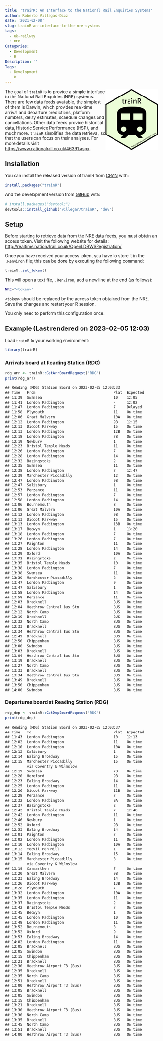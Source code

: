 ```yaml
---
title: 'trainR: An Interface to the National Rail Enquiries Systems'
author: Roberto Villegas-Diaz
date: '2021-02-08'
slug: trainR-an-interface-to-the-nre-systems
tags:
  - uk-railway
  - nre
Categories:
  - Development
  - R
Description: ''
Tags:
  - Development
  - R
---
```


<img src="https://raw.githubusercontent.com/villegar/trainR/main/inst/images/logo.png" alt="logo" align="right" height=200px/>

The goal of `trainR` is to provide a simple interface to the 
National Rail Enquiries (NRE) systems. There are few data feeds 
available, the simplest of them is Darwin, which provides real-time 
arrival and departure predictions, platform numbers, delay estimates, 
schedule changes and cancellations. Other data feeds provide historical 
data, Historic Service Performance (HSP), and much more. `trainR` 
simplifies the data retrieval, so that the users can focus on their 
analyses. For more details visit 
https://www.nationalrail.co.uk/46391.aspx.

## Installation

You can install the released version of trainR from [CRAN](https://CRAN.R-project.org) with:

``` r
install.packages("trainR")
```

And the development version from [GitHub](https://github.com/) with:

``` r
# install.packages("devtools")
devtools::install_github("villegar/trainR", "dev")
```

## Setup
Before starting to retrieve data from the NRE data feeds, you must obtain an access token. 
Visit the following website for details: http://realtime.nationalrail.co.uk/OpenLDBWSRegistration/

Once you have received your access token, you have to store it in the `.Renviron` file; this can be 
done by executing the following command:


```r
trainR::set_token()
```

This will open a text file, `.Renviron`, add a new line at the end (as follows):

```bash
NRE="<token>"
```

`<token>` should be replaced by the access token obtained from the NRE. Save the changes and restart 
your R session.

You only need to perform this configuration once.

## Example (Last rendered on 2023-02-05 12:03)

Load `trainR` to your working environment:

```r
library(trainR)
```

### Arrivals board at Reading Station (RDG)


```r
rdg_arr <- trainR::GetArrBoardRequest("RDG")
print(rdg_arr)
```

```
## Reading (RDG) Station Board on 2023-02-05 12:03:33
## Time   From                                    Plat  Expected
## 11:39  Swansea                                 10    12:05
## 11:41  London Paddington                       -     12:02
## 11:47  London Paddington                       7     Delayed
## 11:58  Plymouth                                11    On time
## 12:06  Great Malvern                           10A   On time
## 12:12  London Paddington                       9B    12:15
## 12:13  Didcot Parkway                          15    On time
## 12:13  London Paddington                       12B   On time
## 12:18  London Paddington                       7B    On time
## 12:19  Newbury                                 1     On time
## 12:23  Bristol Temple Meads                    11    On time
## 12:26  London Paddington                       7     On time
## 12:28  London Paddington                       14    On time
## 12:32  Basingstoke                             2     On time
## 12:35  Swansea                                 11    On time
## 12:38  London Paddington                       7     12:47
## 12:39  Manchester Piccadilly                   12    On time
## 12:47  London Paddington                       9B    On time
## 12:47  Salisbury                               1     On time
## 12:53  Penzance                                11    On time
## 12:57  London Paddington                       7     On time
## 12:58  London Paddington                       14    On time
## 13:06  Bournemouth                             8     On time
## 13:06  Great Malvern                           10A   On time
## 13:12  London Paddington                       9B    On time
## 13:13  Didcot Parkway                          15    On time
## 13:13  London Paddington                       13B   On time
## 13:17  Bedwyn                                  1     13:20
## 13:18  London Paddington                       7     On time
## 13:26  London Paddington                       7     On time
## 13:27  Paignton                                11    On time
## 13:28  London Paddington                       14    On time
## 13:29  Oxford                                  10A   On time
## 13:32  Basingstoke                             2     On time
## 13:35  Bristol Temple Meads                    10    On time
## 13:38  London Paddington                       7     On time
## 13:38  Swansea                                 11    On time
## 13:39  Manchester Piccadilly                   8     On time
## 13:47  London Paddington                       9     On time
## 13:47  Salisbury                               1     On time
## 13:58  London Paddington                       14    On time
## 13:58  Penzance                                11    On time
## 12:03  Bracknell                               BUS   On time
## 12:04  Heathrow Central Bus Stn                BUS   On time
## 12:12  North Camp                              BUS   On time
## 12:19  Bracknell                               BUS   On time
## 12:32  North Camp                              BUS   On time
## 12:33  Bracknell                               BUS   On time
## 12:34  Heathrow Central Bus Stn                BUS   On time
## 12:49  Bracknell                               BUS   On time
## 12:50  Chippenham                              BUS   On time
## 13:00  Swindon                                 BUS   On time
## 13:03  Bracknell                               BUS   On time
## 13:04  Heathrow Central Bus Stn                BUS   On time
## 13:19  Bracknell                               BUS   On time
## 13:27  North Camp                              BUS   On time
## 13:33  Bracknell                               BUS   On time
## 13:34  Heathrow Central Bus Stn                BUS   On time
## 13:49  Bracknell                               BUS   On time
## 13:50  Chippenham                              BUS   On time
## 14:00  Swindon                                 BUS   On time
```

### Departures board at Reading Station (RDG)


```r
rdg_dep <- trainR::GetDepBoardRequest("RDG")
print(rdg_dep)
```

```
## Reading (RDG) Station Board on 2023-02-05 12:03:37
## Time   To                                      Plat  Expected
## 11:43  London Paddington                       10    12:13
## 12:02  London Paddington                       11    On time
## 12:10  London Paddington                       10A   On time
## 12:12  Salisbury                               1     On time
## 12:14  Ealing Broadway                         15    On time
## 12:15  Manchester Piccadilly                   15    On time
##        via Coventry & Wilmslow                 
## 12:19  Swansea                                 7B    On time
## 12:20  Hereford                                9B    On time
## 12:23  Ealing Broadway                         14    On time
## 12:25  London Paddington                       11    On time
## 12:26  Didcot Parkway                          12B   On time
## 12:28  Penzance                                7     On time
## 12:32  London Paddington                       9A    On time
## 12:37  Basingstoke                             2     On time
## 12:42  Bristol Temple Meads                    7     12:48
## 12:42  London Paddington                       11    On time
## 12:46  Newbury                                 1     On time
## 12:52  Oxford                                  9B    On time
## 12:53  Ealing Broadway                         14    On time
## 13:01  Paignton                                7     On time
## 13:02  London Paddington                       11    On time
## 13:10  London Paddington                       10A   On time
## 13:12  Yeovil Pen Mill                         1     On time
## 13:14  Ealing Broadway                         15    On time
## 13:15  Manchester Piccadilly                   8     On time
##        via Coventry & Wilmslow                 
## 13:19  Carmarthen                              7     On time
## 13:20  Great Malvern                           9B    On time
## 13:23  Ealing Broadway                         14    On time
## 13:26  Didcot Parkway                          13B   On time
## 13:28  Plymouth                                7     On time
## 13:32  London Paddington                       10A   On time
## 13:35  London Paddington                       11    On time
## 13:37  Basingstoke                             2     On time
## 13:42  Bristol Temple Meads                    7     On time
## 13:45  Bedwyn                                  1     On time
## 13:45  London Paddington                       10    On time
## 13:48  London Paddington                       11    On time
## 13:52  Bournemouth                             8     On time
## 13:52  Oxford                                  9     On time
## 13:53  Ealing Broadway                         14    On time
## 14:02  London Paddington                       11    On time
## 12:05  Bracknell                               BUS   On time
## 12:05  Swindon                                 BUS   On time
## 12:15  Chippenham                              BUS   On time
## 12:21  Bracknell                               BUS   On time
## 12:30  Heathrow Airport T3 (Bus)               BUS   On time
## 12:35  Bracknell                               BUS   On time
## 12:35  North Camp                              BUS   On time
## 12:51  Bracknell                               BUS   On time
## 13:00  Heathrow Airport T3 (Bus)               BUS   On time
## 13:05  Bracknell                               BUS   On time
## 13:05  Swindon                                 BUS   On time
## 13:15  Chippenham                              BUS   On time
## 13:21  Bracknell                               BUS   On time
## 13:30  Heathrow Airport T3 (Bus)               BUS   On time
## 13:30  North Camp                              BUS   On time
## 13:35  Bracknell                               BUS   On time
## 13:45  North Camp                              BUS   On time
## 13:51  Bracknell                               BUS   On time
## 14:00  Heathrow Airport T3 (Bus)               BUS   On time
```
